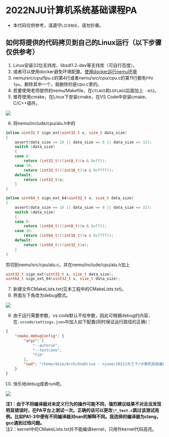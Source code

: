 # 2022NJU计算机系统基础课程PA
* 本代码仅供参考，请遵守`LICENSE`，请勿抄袭。
## 如何将提供的代码拷贝到自己的Linux运行（以下步骤仅供参考）
1. Linux安装32位支持库、libsdl1.2-dev等支持库（可自行百度）。
2. 或者可以使用docker避免环境配置。[使用docker运行nemu环境](./docker/README.md)
3. nemu/src/cpu/fpu.c的第4行或者nemu/src/cpu/cpu.c的第11行都有`FPU fpu`，删除其中一个，我删除的是cpu.c里的。
4. 若要使用老师提供的nemu/Makefile，在`CFLAGS`和`LDFLAGS`后面加上` -m32`。
5. 推荐使用cmake，在Linux下安装cmake，在VS Code中安装cmake、C/C++插件。

![](https://s3.bmp.ovh/imgs/2022/05/28/4e048934246380d4.png)

6. 将nemu/include/cpu/alu.h中的
```c
inline uint32_t sign_ext(uint32_t x, size_t data_size)
{
    assert(data_size == 16 || data_size == 8 || data_size == 32);
    switch (data_size)
    {
    case 8:
        return (int32_t)((int8_t)(x & 0xff));
    case 16:
        return (int32_t)((int16_t)(x & 0xffff));
    default:
        return (int32_t)x;
    }
}

inline uint64_t sign_ext_64(uint32_t x, size_t data_size)
{
    assert(data_size == 16 || data_size == 8 || data_size == 32);
    switch (data_size)
    {
    case 8:
        return (int64_t)((int8_t)(x & 0xff));
    case 16:
        return (int64_t)((int16_t)(x & 0xffff));
    default:
        return (int64_t)((int32_t)x);
    }
}
```
剪切到nemu/src/cpu/alu.c，并在nemu/include/cpu/alu.h加上
```c
uint32_t sign_ext(uint32_t x, size_t data_size);
uint64_t sign_ext_64(uint32_t x, size_t data_size);
```
7. 新建文件CMakeLists.txt(见本工程中的CMakeLists.txt)。
8. 界面左下角改为debug模式。

![](https://s3.bmp.ovh/imgs/2022/05/28/6332d67634704de1.png)

9. 由于运行需要参数，vs code默认不给参数，因此可根据debug的内容，在`.vscode/settings.json`中加入如下配置(同时保证运行路径的正确)：
```json
{
    "cmake.debugConfig": {
        "args": [
            "--autorun",
            "--testcase",
            "fib"
        ],
        "cwd": "/home/do1e/Arch/OneDrive - njuee/20212大三下/计算机系统基础/PA/NJU-nemu"
    }
}
```

10. 快乐地debug或者run吧。

![](https://s3.bmp.ovh/imgs/2022/05/28/85119b27e4d72ae6.png)

**注1：由于不同编译器对未定义行为的操作可能不同，强烈建议结果不对且没发现明显错误时，在PA平台上测试一次。正确的话可以更改`\*_test.c`跳过该测试用例。比如PA1-3中便有不同编译器对nan的解释不同。我选择的编译器为clang，gcc遇到过怪问题。**  
注2：kernel中的CMakeLists.txt并不能编译kernel，只用作kernel代码高亮。
